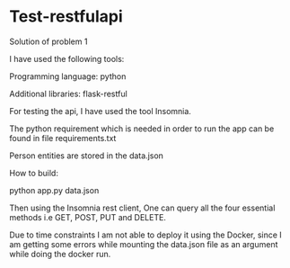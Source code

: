 # Test-restfulapi

Solution of problem 1

I have used the following tools:

Programming language: python

Additional libraries: flask-restful

For testing the api, I have used the tool Insomnia.

The python requirement which is needed in order to run the app can be found in file requirements.txt

Person entities are stored in the data.json

How to build:

python app.py data.json

Then using the Insomnia rest client, One can query all the four essential methods i.e GET, POST, PUT and DELETE.

Due to time constraints I am not able to deploy it using the Docker, since I am getting some errors while mounting the data.json file as an argument while doing the docker run.





